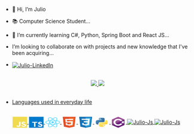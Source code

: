 - 👋 Hi, I’m Julio 
- 📚 Computer Science Student... 
- 🌱 I’m currently learning C#, Python, Spring Boot and React JS...
- I’m looking to collaborate on with projects and new knowledge that I've been acquiring...

- <a href="https://www.linkedin.com/in/julio-henrique-143193154/"/><img align="center" alt="Julio-LinkedIn" src="https://img.shields.io/badge/LinkedIn-0077B5?style=for-the-badge&logo=linkedin&logoColor=white"/></a><br><br>

<div align="center">
  <a href="https://github.com/Juliolimahen/">
  <img height="180em" src="https://github-readme-stats.vercel.app/api?username=Juliolimahen&count_private=true&show_icons=true"/>
  <img height="180em" src="https://github-readme-stats.vercel.app/api?username=Juliolimahen&show_icons=true"/>
</div><br>
 
- Languages used in everyday life </p>
 

  
  <div style="display: inline_block"><br>
  
  <img align="center" alt="Julio-Js" height="30" width="40" src="https://raw.githubusercontent.com/devicons/devicon/master/icons/javascript/javascript-plain.svg">
  <img align="center" alt="Julio-Ts" height="30" width="40" src="https://raw.githubusercontent.com/devicons/devicon/master/icons/typescript/typescript-plain.svg">
  <img align="center" alt="Julio-React" height="30" width="40" src="https://raw.githubusercontent.com/devicons/devicon/master/icons/react/react-original.svg">
  <img align="center" alt="Julio-HTML" height="30" width="40" src="https://raw.githubusercontent.com/devicons/devicon/master/icons/html5/html5-original.svg">
  <img align="center" alt="Julio-CSS" height="30" width="40" src="https://raw.githubusercontent.com/devicons/devicon/master/icons/css3/css3-original.svg">
  <img align="center" alt="Julio-Python" height="30" width="40" src="https://raw.githubusercontent.com/devicons/devicon/master/icons/python/python-original.svg">
  <img align="center" alt="Julio-Csharp" height="30" width="40" src="https://raw.githubusercontent.com/devicons/devicon/master/icons/csharp/csharp-original.svg">
  <img align="center" alt="Julio-Js" height="30" width="40" src="https://cdn.jsdelivr.net/gh/devicons/devicon/icons/java/java-original-wordmark.svg" />
  <img align="center" alt="Julio-Js" height="30" width="40" src="https://cdn.jsdelivr.net/gh/devicons/devicon/icons/php/php-plain.svg" />
  
</div>

<!---
Juliolimahen/Juliolimahen is a ✨ special ✨ repository because its `README.md` (this file) appears on your GitHub profile.
You can click the Preview link to take a look at your changes.
--->
